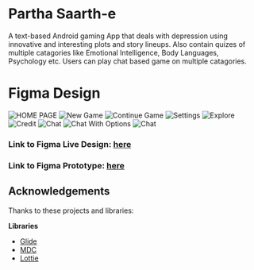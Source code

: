 # Partha Saarth-e
A text-based Android gaming App that deals with depression using innovative and interesting plots and story lineups. Also contain quizes of multiple catagories like Emotional Intelligence, Body Languages, Psychology etc.
Users can play chat based game on multiple catagories.

# Figma Design

![HOME PAGE](https://github.com/PriyabrataNaskar/Partha-Saarth-e/blob/master/screenshots/Home%20Page.svg)
![New Game](https://github.com/PriyabrataNaskar/Partha-Saarth-e/blob/master/screenshots/Chapter%20of%20New%20Game.svg)
![Continue Game](https://github.com/PriyabrataNaskar/Partha-Saarth-e/blob/master/screenshots/Chapter%20of%20Continue%20Game.svg)
![Settings](https://github.com/PriyabrataNaskar/Partha-Saarth-e/blob/master/screenshots/Settings.svg)
![Explore](https://github.com/PriyabrataNaskar/Partha-Saarth-e/blob/master/screenshots/Explore.svg)
![Credit](https://github.com/PriyabrataNaskar/Partha-Saarth-e/blob/master/screenshots/Credit.svg)
![Chat](https://github.com/PriyabrataNaskar/Partha-Saarth-e/blob/master/screenshots/Chat.svg)
![Chat With Options](https://github.com/PriyabrataNaskar/Partha-Saarth-e/blob/master/screenshots/Chat%20Options%20with%20Popup.svg)
![Chat](https://github.com/PriyabrataNaskar/Partha-Saarth-e/blob/master/screenshots/Chat%20after%20option.svg)

### Link to Figma Live Design: [here](https://www.figma.com/file/5WPCnQWxyJ7ew9nq4HIOQR/Toy-Hackathon?node-id=0%3A1)
### Link to Figma Prototype: [here](https://www.figma.com/proto/5WPCnQWxyJ7ew9nq4HIOQR/Toy-Hackathon?node-id=0%3A1&scaling=scale-down)

## Acknowledgements

Thanks to these projects and libraries:

**Libraries**

- [Glide](https://github.com/bumptech/glide)
- [MDC](https://material.io/develop/android/docs/getting-started)
- [Lottie](https://github.com/airbnb/lottie-android)
